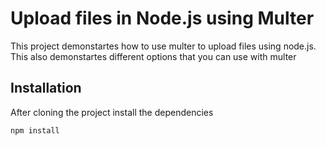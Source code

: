 # Upload files in Node.js using Multer
This project demonstartes how to use multer to upload files using node.js. This also demonstartes different options that you can use with multer 
## Installation
After cloning the project install the dependencies
```bash
npm install
```
